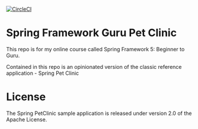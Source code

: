 [![CircleCI](https://circleci.com/gh/uhsnarpgupta/spring5-recipe-app.svg?style=svg)](https://circleci.com/gh/uhsnarpgupta/spring5-recipe-app)
# Spring Framework Guru Pet Clinic
This repo is for my online course called Spring Framework 5: Beginner to Guru.

Contained in this repo is an opinionated version of the classic reference application - Spring Pet Clinic

# License
The Spring PetClinic sample application is released under version 2.0 of the Apache License.